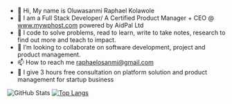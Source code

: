 - 👋 Hi, My name is Oluwasanmi Raphael Kolawole
- 🌱 I am a Full Stack Developer/ A Certified Product Manager + CEO @ www.mywphost.com powered by AidPal Ltd 
- 👀 I code to solve problems, read to learn, write to take notes, research to find out more and teach to impact.
- 💞️ I’m looking to collaborate on software development, project and product management.
- 📫 How to reach me raphaelosanmi@gmail.com
- 👋 I give 3 hours free consultation on platform solution and product management for startup business 


![GitHub Stats](https://github-readme-stats.vercel.app/api?username=Rafkev&theme=radical)
[![Top Langs](https://github-readme-stats.vercel.app/api/top-langs/?username=Rafkev)](https://github.com/anuraghazra/github-readme-stats)





<!---
Rafkev/Rafkev is a ✨ special ✨ repository because its `README.md` (this file) appears on your GitHub profile.
You can click the Preview link to take a look at your changes.
--->
